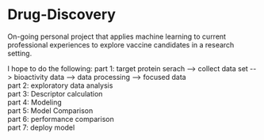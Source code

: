 # Drug-Discovery

On-going personal project that applies machine learning to current professional experiences to explore vaccine candidates in a research setting.

I hope to do the following:
  part 1: target protein serach --> collect data set --> bioactivity data --> data processing --> focused data <br>
  part 2: exploratory data analysis <br>
  part 3: Descriptor calculation <br>
  part 4: Modeling <br>
  part 5: Model Comparison <br>
  part 6: performance comparison <br>
  part 7: deploy model <br>
